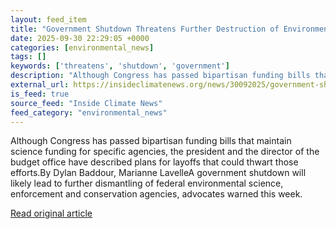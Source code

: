 ```yaml
---
layout: feed_item
title: "Government Shutdown Threatens Further Destruction of Environment and Science Agencies, Advocates Warn"
date: 2025-09-30 22:29:05 +0000
categories: [environmental_news]
tags: []
keywords: ['threatens', 'shutdown', 'government']
description: "Although Congress has passed bipartisan funding bills that maintain science funding for specific agencies, the president and the director of the budget offic..."
external_url: https://insideclimatenews.org/news/30092025/government-shutdown-threatens-environment-science-agencies/
is_feed: true
source_feed: "Inside Climate News"
feed_category: "environmental_news"
---
```


Although Congress has passed bipartisan funding bills that maintain science funding for specific agencies, the president and the director of the budget office have described plans for layoffs that could thwart those efforts.By Dylan Baddour, Marianne LavelleA government shutdown will likely lead to further dismantling of federal environmental science, enforcement and conservation agencies, advocates warned this week.&nbsp;

[Read original article](https://insideclimatenews.org/news/30092025/government-shutdown-threatens-environment-science-agencies/)
